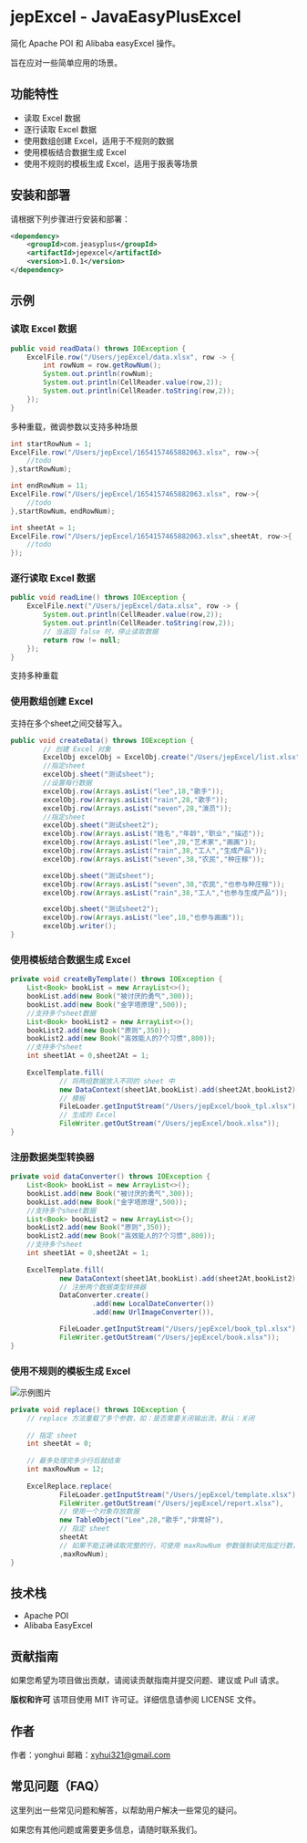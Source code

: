 # jepExcel - JavaEasyPlusExcel

简化 Apache POI 和 Alibaba easyExcel 操作。

旨在应对一些简单应用的场景。

## 功能特性

- 读取 Excel 数据
- 逐行读取 Excel 数据
- 使用数组创建 Excel，适用于不规则的数据
- 使用模板结合数据生成 Excel
- 使用不规则的模板生成 Excel，适用于报表等场景

## 安装和部署
请根据下列步骤进行安装和部署：
``` xml
<dependency>
    <groupId>com.jeasyplus</groupId>
    <artifactId>jepexcel</artifactId>
    <version>1.0.1</version>
</dependency>
```

## 示例

### 读取 Excel 数据

```java
public void readData() throws IOException {
    ExcelFile.row("/Users/jepExcel/data.xlsx", row -> {
        int rowNum = row.getRowNum();
        System.out.println(rowNum);
        System.out.println(CellReader.value(row,2));
        System.out.println(CellReader.toString(row,2));
    });
}
```
多种重载，微调参数以支持多种场景
```java
int startRowNum = 1;
ExcelFile.row("/Users/jepExcel/1654157465882063.xlsx", row->{
    //todo
},startRowNum);

int endRowNum = 11;
ExcelFile.row("/Users/jepExcel/1654157465882063.xlsx", row->{
    //todo
},startRowNum，endRowNum);

int sheetAt = 1;
ExcelFile.row("/Users/jepExcel/1654157465882063.xlsx",sheetAt, row->{
    //todo
});
```

### 逐行读取 Excel 数据

```java
public void readLine() throws IOException {
    ExcelFile.next("/Users/jepExcel/data.xlsx", row -> {
        System.out.println(CellReader.value(row,2));
        System.out.println(CellReader.toString(row,2));
        // 当返回 false 时，停止读取数据
        return row != null;
    });
}
```
支持多种重载

### 使用数组创建 Excel
支持在多个sheet之间交替写入。
```java
public void createData() throws IOException {
        // 创建 Excel 对象
        ExcelObj excelObj = ExcelObj.create("/Users/jepExcel/list.xlsx");
        //指定sheet
        excelObj.sheet("测试sheet");
        //设置每行数据
        excelObj.row(Arrays.asList("lee",18,"歌手"));
        excelObj.row(Arrays.asList("rain",28,"歌手"));
        excelObj.row(Arrays.asList("seven",28,"演员"));
        //指定sheet
        excelObj.sheet("测试sheet2");
        excelObj.row(Arrays.asList("姓名","年龄","职业","描述"));
        excelObj.row(Arrays.asList("lee",28,"艺术家","画画"));
        excelObj.row(Arrays.asList("rain",38,"工人","生成产品"));
        excelObj.row(Arrays.asList("seven",38,"农民","种庄稼"));

        excelObj.sheet("测试sheet");
        excelObj.row(Arrays.asList("seven",38,"农民","也参与种庄稼"));
        excelObj.row(Arrays.asList("rain",38,"工人","也参与生成产品"));

        excelObj.sheet("测试sheet2");
        excelObj.row(Arrays.asList("lee",18,"也参与画画"));
        excelObj.writer();
}

```

### 使用模板结合数据生成 Excel

```java
private void createByTemplate() throws IOException {
    List<Book> bookList = new ArrayList<>();
    bookList.add(new Book("被讨厌的勇气",300));
    bookList.add(new Book("金字塔原理",500));
    //支持多个sheet数据
    List<Book> bookList2 = new ArrayList<>();
    bookList2.add(new Book("原则",350));
    bookList2.add(new Book("高效能人的7个习惯",800));
    //支持多个sheet
    int sheet1At = 0,sheet2At = 1;
    
    ExcelTemplate.fill(
            // 将两组数据放入不同的 sheet 中
            new DataContext(sheet1At,bookList).add(sheet2At,bookList2),
            // 模板
            FileLoader.getInputStream("/Users/jepExcel/book_tpl.xlsx"),
            // 生成的 Excel
            FileWriter.getOutStream("/Users/jepExcel/book.xlsx"));
}

```
### 注册数据类型转换器

```java
private void dataConverter() throws IOException {
    List<Book> bookList = new ArrayList<>();
    bookList.add(new Book("被讨厌的勇气",300));
    bookList.add(new Book("金字塔原理",500));
    //支持多个sheet数据
    List<Book> bookList2 = new ArrayList<>();
    bookList2.add(new Book("原则",350));
    bookList2.add(new Book("高效能人的7个习惯",800));
    //支持多个sheet
    int sheet1At = 0,sheet2At = 1;
    
    ExcelTemplate.fill(
            new DataContext(sheet1At,bookList).add(sheet2At,bookList2),
            // 注册两个数据类型转换器
            DataConverter.create()
                    .add(new LocalDateConverter())
                    .add(new UrlImageConverter()),

            FileLoader.getInputStream("/Users/jepExcel/book_tpl.xlsx"),
            FileWriter.getOutStream("/Users/jepExcel/book.xlsx"));
}

```

### 使用不规则的模板生成 Excel
![示例图片](https://jeasyplus.com/images/ref/jepexcel/example.png)

```java
private void replace() throws IOException {
    // replace 方法重载了多个参数，如：是否需要关闭输出流，默认：关闭
    
    // 指定 sheet
    int sheetAt = 0;
    
    // 最多处理完多少行后就结束
    int maxRowNum = 12; 
    
    ExcelReplace.replace(
            FileLoader.getInputStream("/Users/jepExcel/template.xlsx"),
            FileWriter.getOutStream("/Users/jepExcel/report.xlsx"),
            // 使用一个对象存放数据
            new TableObject("Lee",28,"歌手","非常好"),
            // 指定 sheet
            sheetAt
            // 如果不能正确读取完整的行，可使用 maxRowNum 参数强制读完指定行数，默认可以不使用
            ,maxRowNum);
}

```

## 技术栈
- Apache POI
- Alibaba EasyExcel

## 贡献指南
如果您希望为项目做出贡献，请阅读贡献指南并提交问题、建议或 Pull 请求。

**版权和许可**
该项目使用 MIT 许可证。详细信息请参阅 LICENSE 文件。

## 作者
作者：yonghui
邮箱：xyhui321@gmail.com


## 常见问题（FAQ）
这里列出一些常见问题和解答，以帮助用户解决一些常见的疑问。

如果您有其他问题或需要更多信息，请随时联系我们。




